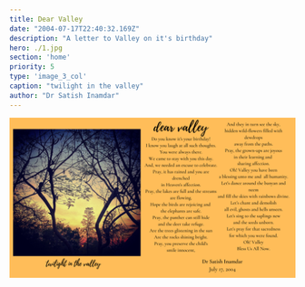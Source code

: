 ```yaml
---
title: Dear Valley
date: "2004-07-17T22:40:32.169Z"
description: "A letter to Valley on it's birthday"
hero: ./1.jpg
section: 'home'
priority: 5
type: 'image_3_col'
caption: "twilight in the valley"
author: "Dr Satish Inamdar"
---
```

![Poem](./2.png)